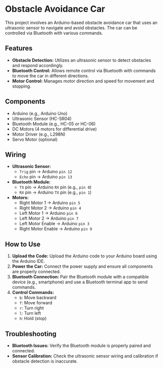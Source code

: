 # Obstacle Avoidance Car

This project involves an Arduino-based obstacle avoidance car that uses an ultrasonic sensor to navigate and avoid obstacles. The car can be controlled via Bluetooth with various commands.

## Features

- **Obstacle Detection:** Utilizes an ultrasonic sensor to detect obstacles and respond accordingly.
- **Bluetooth Control:** Allows remote control via Bluetooth with commands to move the car in different directions.
- **Motor Control:** Manages motor direction and speed for movement and stopping.

## Components

- Arduino (e.g., Arduino Uno)
- Ultrasonic Sensor (HC-SR04)
- Bluetooth Module (e.g., HC-05 or HC-06)
- DC Motors (4 motors for differential drive)
- Motor Driver (e.g., L298N)
- Servo Motor (optional)

## Wiring

- **Ultrasonic Sensor:**
  - `Trig` pin -> Arduino `pin 12`
  - `Echo` pin -> Arduino `pin 13`
- **Bluetooth Module:**
  - `TX` pin -> Arduino `RX` pin (e.g., `pin 0`)
  - `RX` pin -> Arduino `TX` pin (e.g., `pin 1`)
- **Motors:**
  - Right Motor 1 -> Arduino `pin 5`
  - Right Motor 2 -> Arduino `pin 4`
  - Left Motor 1 -> Arduino `pin 6`
  - Left Motor 2 -> Arduino `pin 7`
  - Left Motor Enable -> Arduino `pin 3`
  - Right Motor Enable -> Arduino `pin 9`

## How to Use

1. **Upload the Code:** Upload the Arduino code to your Arduino board using the Arduino IDE.
2. **Power the Car:** Connect the power supply and ensure all components are properly connected.
3. **Bluetooth Connection:** Pair the Bluetooth module with a compatible device (e.g., smartphone) and use a Bluetooth terminal app to send commands.
4. **Control Commands:** 
   - `b`: Move backward
   - `f`: Move forward
   - `r`: Turn right
   - `l`: Turn left
   - `h`: Hold (stop)

## Troubleshooting

- **Bluetooth Issues:** Verify the Bluetooth module is properly paired and connected.
- **Sensor Calibration:** Check the ultrasonic sensor wiring and calibration if obstacle detection is inaccurate.

